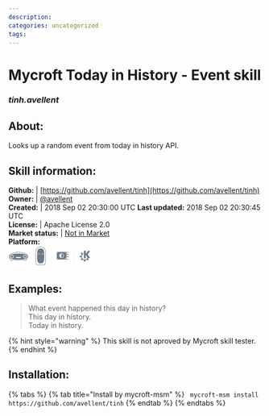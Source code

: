 ```yaml
--- 
description: 
categories: uncategorized   
tags:   
---
```


# Mycroft Today in History - Event skill  
### _tinh.avellent_  
## About:  
Looks up a random event from today in history API.

## Skill information:  
**Github:** | [https://github.com/avellent/tinh](https://github.com/avellent/tinh)  
**Owner:** | [@avellent](https://github.com/avellent)  
**Created:** | 2018 Sep 02 20:30:00 UTC  **Last updated:** 2018 Sep 02 20:30:45 UTC  
**License:** | Apache License 2.0  
**Market status:** | [Not in Market](https://market.mycroft.ai/skill/)  
**Platform:**  
 ![](../.gitbook/assets/mark-1-icon.png)  ![](../.gitbook/assets/mark-2-icon.png)  ![](../.gitbook/assets/picroft-icon.png)  ![](../.gitbook/assets/kde.png)   
## Examples:  
> What event happened this day in history?  
> This day in history.  
> Today in history.  
  
{% hint style="warning" %}
This skill is not aproved by Mycroft skill tester.
{% endhint %}
    
## Installation:  
{% tabs %}
{% tab title="Install by mycroft-msm" %}
``` mycroft-msm install https://github.com/avellent/tinh```
{% endtab %}
  {% endtabs %}
  